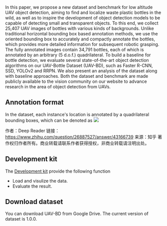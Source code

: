 
In this paper, we propose a new dataset and benchmark for low altitude UAV object detection, aiming to find and localize waste plastic bottles in the wild, as well as to inspire the development of object detection models to be capable of detecting small and transparent objects. To this end, we collect 25,407 UAV images of bottles with various kinds of backgrounds. Unlike traditional horizontal bounding box based annotation methods, we use the oriented bounding box to accurately and compactly annotate the bottles, which provides more detailed information for subsequent robotic grasping. The fully annotated images contain 34,791 bottles, each of which is annotated by an arbitrary (5 d.o.f.) quadrilateral. To build a baseline for bottle detection, we evaluate several state-of-the-art object detection algorithms on our UAV-Bottle Dataset (UAV-BD), such as Faster R-CNN, SSD, YOLOv2 and RRPN. We also present an analysis of the dataset along with baseline approaches. Both the dataset and benchmark are made publicly available to the vision community on our website to advance research in the area of object detection from UAVs.

## Annotation format

In the dataset, each instance's location is annotated by a quadrilateral bounding boxes, which can be denoted as <img src="http://latex.codecogs.com/gif.latex?\frac{\partial J}{\partial \theta_k^{(j)}}=\sum_{i:r(i,j)=1}{\big((\theta^{(j)})^Tx^{(i)}-y^{(i,j)}\big)x_k^{(i)}}+\lambda \theta_k^{(j)}" />

作者：Deep Reader
链接：https://www.zhihu.com/question/26887527/answer/43166739
来源：知乎
著作权归作者所有。商业转载请联系作者获得授权，非商业转载请注明出处。

## Development kit

The [Development kit]() provide the following function
- Load and visulize the data.
- Evaluate the result.

## Download dataset
You can download UAV-BD from Google Drive. The current version of dataset is 1.0.0.